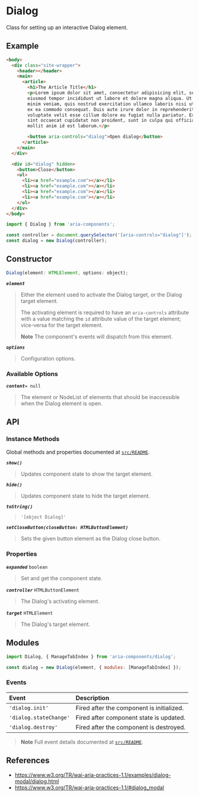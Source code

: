 Dialog
======

Class for setting up an interactive Dialog element.

## Example

```html
<body>
  <div class="site-wrapper">
    <header></header>
    <main>
      <article>
        <h1>The Article Title</h1>
        <p>Lorem ipsum dolor sit amet, consectetur adipisicing elit, sed do
        eiusmod tempor incididunt ut labore et dolore magna aliqua. Ut enim ad
        minim veniam, quis nostrud exercitation ullamco laboris nisi ut aliquip
        ex ea commodo consequat. Duis aute irure dolor in reprehenderit in
        voluptate velit esse cillum dolore eu fugiat nulla pariatur. Excepteur
        sint occaecat cupidatat non proident, sunt in culpa qui officia deserunt
        mollit anim id est laborum.</p>

        <button aria-controls="dialog">Open dialog</button>
      </article>
    </main>
  </div>

  <div id="dialog" hidden>
    <button>Close</button>
    <ul>
      <li><a href="example.com"></a></li>
      <li><a href="example.com"></a></li>
      <li><a href="example.com"></a></li>
      <li><a href="example.com"></a></li>
    </ul>
  </div>
</body>
```

```jsx
import { Dialog } from 'aria-components';

const controller = document.querySelector('[aria-controls="dialog"]');
const dialog = new Dialog(controller);
```

## Constructor

```jsx
Dialog(element: HTMLElement, options: object);
```
_**`element`**_  
> Either the element used to activate the Dialog target, or the Dialog target element.
> 
> The activating element is required to have an `aria-controls` attribute with a value matching the `id` attribute value of the target element; vice-versa for the target element.
>
> **Note** The component's events will dispatch from this element.

_**`options`**_  
> Configuration options.

### Available Options

_**`content`**_`= null`  
> The element or NodeList of elements that should be inaccessible when the Dialog element is open.

## API

### Instance Methods

Global methods and properties documented at [`src/README`](../).

_**`show()`**_
> Updates component state to show the target element.

_**`hide()`**_
> Updates component state to hide the target element.

_**`toString()`**_  
> `'[object Dialog]'`

_**`setCloseButton(closeButton: HTMLButtonElement)`**_
> Sets the given button element as the Dialog close button.  

### Properties

_**`expanded`**_ `boolean`  
> Set and get the component state.

_**`controller`**_ `HTMLButtonElement`  
> The Dialog's activating element.

_**`target`**_ `HTMLElement`  
> The Dialog's target element.

## Modules

```jsx
import Dialog, { ManageTabIndex } from 'aria-components/dialog';

const dialog = new Dialog(element, { modules: [ManageTabIndex] });
```

### Events

| Event | Description |
|:-----|:----|
| `'dialog.init'` | Fired after the component is initialized. |
| `'dialog.stateChange'` | Fired after component state is updated. |
| `'dialog.destroy'` | Fired after the component is destroyed. |

> **Note** Full event details documented at [`src/README`](../).

## References

- https://www.w3.org/TR/wai-aria-practices-1.1/examples/dialog-modal/dialog.html
- https://www.w3.org/TR/wai-aria-practices-1.1/#dialog_modal

